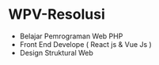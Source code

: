 # WPV-Resolusi
- Belajar Pemrograman Web PHP 
- Front End Develope ( React js & Vue Js )
- Design Struktural Web

